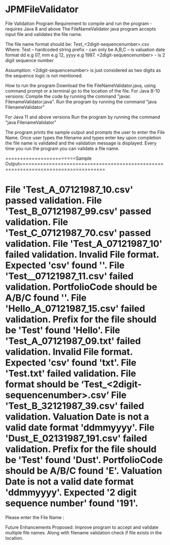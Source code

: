 # JPMFileValidator
File Validation Program
Requirement to compile and run the program - requires Java 8 and above
The FileNameValidator java program accepts input file and validates the file name.

The file name format should be:
Test_<portfoliocode>_<ddmmyyyy>_<2digit-sequencenumber>.csv
Where:
Test – hardcoded string prefix
<portfoliocode> - can only be A,B,C
<ddmmyyyy>– is valuation date format dd e.g 07, mm e.g 12, yyyy e.g 1987.
<2digit-sequencenumber> - is 2 digit sequence number

Assumption:
<2digit-sequencenumber> is just considered as two digits as the sequence logic is not mentioned.

How to run the program
Download the file FileNameValidator.java, using command prompt or a terminal go to the location of the file.
For Java 8-10 versions:
Compile the code by running the command "javac FilenameValidator.java".
Run the program by running the command "java FilenameValidator"

For Java 11 and above versions
Run the program by running the command "java FilenameValidator"

The program prints the sample output and prompts the user to enter the File Name. Once user types the filename and types enter key upon completion the file name is validated and the validation message is displayed. Every time you run the program you can validate a file name.

========================Sample Output===================================================================================
  
File 'Test_A_07121987_10.csv' passed validation.
File 'Test_B_07121987_99.csv' passed validation.
File 'Test_C_07121987_70.csv' passed validation.
File 'Test_A_07121987_10' failed validation. Invalid File format. Expected 'csv' found ''.
File 'Test__07121987_11.csv' failed validation. PortfolioCode should be A/B/C found ''.
File 'Hello_A_07121987_15.csv' failed validation. Prefix for the file should be 'Test' found 'Hello'.
File 'Test_A_07121987_09.txt' failed validation. Invalid File format. Expected 'csv' found 'txt'.
File 'Test.txt' failed validation. File format should be ‘Test_<portfoliocode>_<ddmmyyyy>_<2digit-sequencenumber>.csv’
File 'Test_B_32121987_39.csv' failed validation. Valuation Date is not a valid date format 'ddmmyyyy'.
File 'Dust_E_02131987_191.csv' failed validation. Prefix for the file should be 'Test' found 'Dust'. PortfolioCode should be A/B/C found 'E'. Valuation Date is not a valid date format 'ddmmyyyy'. Expected '2 digit sequence number' found '191'.
========================================================================================================================


Please enter the File Name :

Future Enhancements Proposed:
Improve program to accept and validate multiple file names.
Along with filename validation check if file exists in the location.
